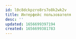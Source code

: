 ```yaml
---
id: l0c8dckpzro8rs7o8k2wk2v
title: Интерфейс пользователя
desc: ''
updated: 1656699397194
created: 1656699381783
---
```


